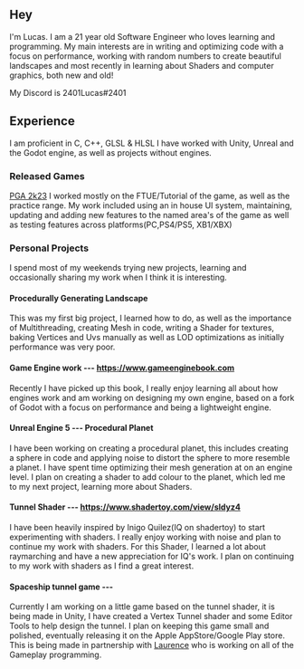 ## Hey
I'm Lucas. I am a 21 year old Software Engineer who loves learning and programming. My main interests are in writing and optimizing code with a focus on performance, working with random numbers to create beautiful landscapes and most recently in learning about Shaders and computer graphics, both new and old!

My Discord is 2401Lucas#2401

## Experience
I am proficient in C, C++, GLSL & HLSL
I have worked with Unity, Unreal and the Godot engine, as well as projects without engines.

### Released Games
[PGA 2k23](https://www.metacritic.com/game/playstation-5/pga-tour-2k23)
I worked mostly on the FTUE/Tutorial of the game, as well as the practice range. My work included using an in house UI system, maintaining, updating and adding new features to the named area's of the game as well as testing features across platforms(PC,PS4/PS5, XB1/XBX) 

### Personal Projects
I spend most of my weekends trying new projects, learning and occasionally sharing my work when I think it is interesting.

####  Procedurally Generating Landscape
This was my first big project, I learned how to do, as well as the importance of Multithreading, creating Mesh in code, writing a Shader for textures, baking Vertices and Uvs manually as well as LOD optimizations as initially performance was very poor.   

#### Game Engine work --- https://www.gameenginebook.com
Recently I have picked up this book, I really enjoy learning all about how engines work and am working on designing my own engine, based on a fork of Godot with a focus on performance and being a lightweight engine.

#### Unreal Engine 5 --- Procedural Planet 
I have been working on creating a procedural planet, this includes creating a sphere in code and applying noise to distort the sphere to more resemble a planet. I have spent time optimizing their mesh generation at on an engine level. I plan on creating a shader to add colour to the planet, which led me to my next project, learning more about Shaders.

#### Tunnel Shader --- https://www.shadertoy.com/view/sldyz4
I have been heavily inspired by Inigo Quilez(IQ on shadertoy) to start experimenting with shaders. I really enjoy working with noise and plan to continue my work with shaders. For this Shader, I learned a lot about raymarching and have a new appreciation for IQ's work. I plan on continuing to my work with shaders as I find a great interest.

#### Spaceship tunnel game ---
Currently I am working on a little game based on the tunnel shader, it is being made in Unity, I have created a Vertex Tunnel shader and some Editor Tools to help design the tunnel. I plan on keeping this game small and polished, eventually releasing it on the Apple AppStore/Google Play store. This is being made in partnership with [Laurence](https://github.com/SirLorrence) who is working on all of the Gameplay programming. 
